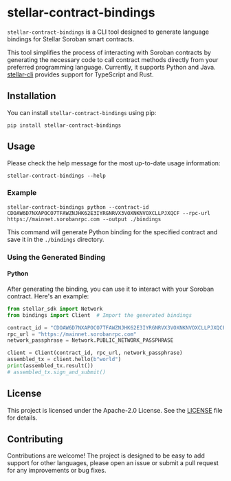 # stellar-contract-bindings

`stellar-contract-bindings` is a CLI tool designed to generate language bindings for Stellar Soroban smart contracts.

This tool simplifies the process of interacting with Soroban contracts by generating the necessary code to call contract
methods directly from your preferred programming language. Currently, it supports
Python and Java. [stellar-cli](https://github.com/stellar/stellar-cli) provides support for TypeScript and Rust.

## Installation

You can install `stellar-contract-bindings` using pip:

```shell
pip install stellar-contract-bindings
```

## Usage

Please check the help message for the most up-to-date usage information:

```shell
stellar-contract-bindings --help
```

### Example

```shell
stellar-contract-bindings python --contract-id CDOAW6D7NXAPOCO7TFAWZNJHK62E3IYRGNRVX3VOXNKNVOXCLLPJXQCF --rpc-url https://mainnet.sorobanrpc.com --output ./bindings
```

This command will generate Python binding for the specified contract and save it in the `./bindings` directory.

### Using the Generated Binding

#### Python

After generating the binding, you can use it to interact with your Soroban contract. Here's an example:

```python
from stellar_sdk import Network
from bindings import Client  # Import the generated bindings

contract_id = "CDOAW6D7NXAPOCO7TFAWZNJHK62E3IYRGNRVX3VOXNKNVOXCLLPJXQCF"
rpc_url = "https://mainnet.sorobanrpc.com"
network_passphrase = Network.PUBLIC_NETWORK_PASSPHRASE

client = Client(contract_id, rpc_url, network_passphrase)
assembled_tx = client.hello(b"world")
print(assembled_tx.result())
# assembled_tx.sign_and_submit()
```

## License

This project is licensed under the Apache-2.0 License. See the [LICENSE](LICENSE) file for details.

## Contributing

Contributions are welcome! The project is designed to be easy to add support for other languages, please open an issue
or submit a pull request for any improvements or bug fixes.